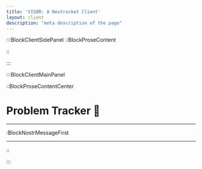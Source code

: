 ```yaml
---
title: 'VISØR: A Nostrocket Client'
layout: client
description: "meta description of the page"
---
```


:::BlockClientSidePanel
::BlockProseContent





::

:::

:::BlockClientMainPanel

::BlockProseContentCenter

# Problem Tracker 🐞

---

:BlockNostrMessageFirst

---

::

:::

